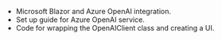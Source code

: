 - Microsoft Blazor and Azure OpenAI integration.
- Set up guide for Azure OpenAI service.
- Code for wrapping the OpenAIClient class and creating a UI.